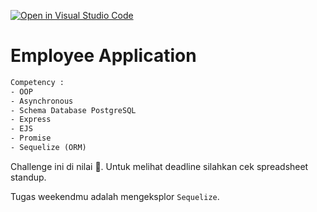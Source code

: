 [![Open in Visual Studio Code](https://classroom.github.com/assets/open-in-vscode-718a45dd9cf7e7f842a935f5ebbe5719a5e09af4491e668f4dbf3b35d5cca122.svg)](https://classroom.github.com/online_ide?assignment_repo_id=13875921&assignment_repo_type=AssignmentRepo)
# Employee Application

```txt
Competency :
- OOP
- Asynchronous
- Schema Database PostgreSQL
- Express
- EJS
- Promise
- Sequelize (ORM)
```

Challenge ini di nilai 💯.
Untuk melihat deadline silahkan cek spreadsheet standup.

Tugas weekendmu adalah mengeksplor `Sequelize`.



